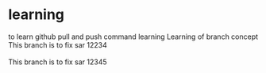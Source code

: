 # learning
to learn github
pull and push command learning
Learning of branch concept
<br>This branch is to fix sar 12234<br>
<br>This branch is to fix sar 12345<br>
